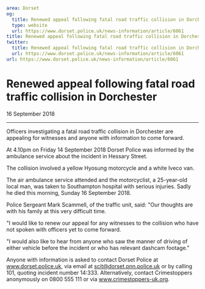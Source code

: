 ```yaml
area: Dorset
og:
  title: Renewed appeal following fatal road traffic collision in Dorchester
  type: website
  url: https://www.dorset.police.uk/news-information/article/6061
title: Renewed appeal following fatal road traffic collision in Dorchester |
twitter:
  title: Renewed appeal following fatal road traffic collision in Dorchester
  url: https://www.dorset.police.uk/news-information/article/6061
url: https://www.dorset.police.uk/news-information/article/6061
```

# Renewed appeal following fatal road traffic collision in Dorchester

16 September 2018

* * *

Officers investigating a fatal road traffic collision in Dorchester are appealing for witnesses and anyone with information to come forward.

At 4.10pm on Friday 14 September 2018 Dorset Police was informed by the ambulance service about the incident in Hessary Street.

The collision involved a yellow Hyosung motorcycle and a white Iveco van.

The air ambulance service attended and the motorcyclist, a 25-year-old local man, was taken to Southampton hospital with serious injuries. Sadly he died this morning, Sunday 16 September 2018.

Police Sergeant Mark Scammell, of the traffic unit, said: "Our thoughts are with his family at this very difficult time.

"I would like to renew our appeal for any witnesses to the collision who have not spoken with officers yet to come forward.

"I would also like to hear from anyone who saw the manner of driving of either vehicle before the incident or who has relevant dashcam footage."

Anyone with information is asked to contact Dorset Police at www.dorset.police.uk, via email at scit@dorset.pnn.police.uk or by calling 101, quoting incident number 14:333. Alternatively, contact Crimestoppers anonymously on 0800 555 111 or via www.crimestoppers-uk.org.
